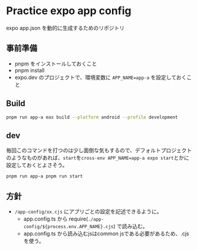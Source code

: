 # Practice expo app config

expo app.json を動的に生成するためのリポジトリ

## 事前準備

- pnpm をインストールしておくこと
- pnpm install
- expo.dev のプロジェクトで、環境変数に `APP_NAME=app-a` を設定しておくこと

## Build

```bash
pnpm run app-a eas build --platform android --profile development
```

## dev

毎回このコマンドを打つのは少し面倒な気もするので、デフォルトプロジェクトのようなものがあれば、`start`を`cross-env APP_NAME=app-a expo start`とかに設定しておくとよさそう。

```bash
pnpm run app-a pnpm run start
```

## 方針

- `/app-config/xx.cjs` にアプリごとの設定を記述できるように。
    - app.config.ts から require(`./app-config/${process.env.APP_NAME}.cjs`) で読み込む。
    - app.config.ts から読み込むjsはcommon jsである必要があるため、.cjsを使う。
